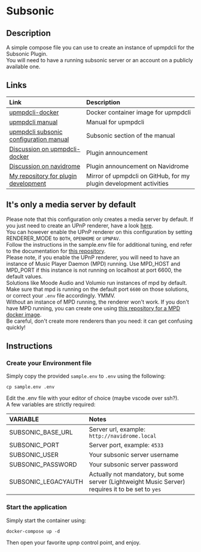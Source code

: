 # Subsonic

## Description

A simple compose file you can use to create an instance of upmpdcli for the Subsonic Plugin.  
You will need to have a running subsonic server or an account on a publicly available one.  

## Links

Link|Description
:---|:--
[upmpdcli-docker](https://github.com/GioF71/upmpdcli-docker)|Docker container image for upmpdcli
[upmpdcli manual](https://www.lesbonscomptes.com/upmpdcli/pages/upmpdcli-manual.html)|Manual for upmpdcli
[upmpdcli subsonic configuration manual](https://www.lesbonscomptes.com/upmpdcli/pages/upmpdcli-manual.html#UPMPDCLI-MS-SUBSONIC)|Subsonic section of the manual
[Discussion on upmpdcli-docker](https://github.com/GioF71/upmpdcli-docker/discussions/145)|Plugin announcement
[Discussion on navidrome](https://github.com/navidrome/navidrome/discussions/2324)|Plugin announcement on Navidrome
[My repository for plugin development](https://github.com/GioF71/upmpdcli-plugins)|Mirror of upmpdcli on GitHub, for my plugin development activities

## It's only a media server by default

Please note that this configuration only creates a media server by default.
If you just need to create an UPnP renderer, have a look [here](https://github.com/GioF71/audio-tools/tree/main/players/upnp-renderer/upnp-renderer-simple).  
You can however enable the UPnP renderer on this configuration by setting RENDERER_MODE to `BOTH`, `OPENHOME` or `UPNPAV`.  
Follow the instructions in the sample.env file for additional tuning, end refer to the documentation for [this repository](https://github.com/GioF71/upmpdcli-docker).  
Please note, if you enable the UPnP renderer, you will need to have an instance of Music Player Daemon (MPD) running. Use MPD_HOST and MPD_PORT if this instance is not running on localhost at port 6600, the default values.  
Solutions like Moode Audio and Volumio run instances of mpd by default. Make sure that mpd is running on the default port `6600` on those solutions, or correct your `.env` file accordingly. YMMV.  
Without an instance of MPD running, the renderer won't work. If you don't have MPD running, you can create one using [this repository for a MPD docker image](https://github.com/GioF71/mpd-alsa-docker).  
Be careful, don't create more renderers than you need: it can get confusing quickly!  

## Instructions

### Create your Environment file

Simply copy the provided `sample.env` to `.env` using the following:

```text
cp sample.env .env
```

Edit the .env file with your editor of choice (maybe vscode over ssh?).  
A few variables are strictly required:

VARIABLE|Notes
:---|:---
SUBSONIC_BASE_URL|Server url, example: `http://navidrome.local`
SUBSONIC_PORT|Server port, example: `4533`
SUBSONIC_USER|Your subsonic server username
SUBSONIC_PASSWORD|Your subsonic server password
SUBSONIC_LEGACYAUTH|Actually not mandatory, but some server (Lightweight Music Server) requires it to be set to `yes`

### Start the application

Simply start the container using:

`docker-compose up -d`

Then open your favorite upnp control point, and enjoy.  
